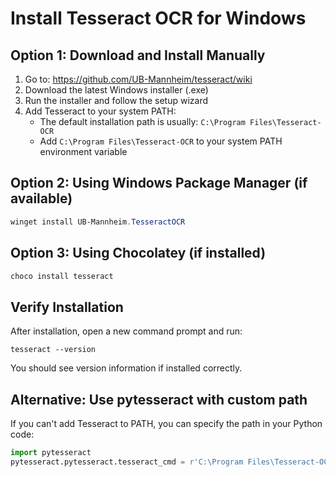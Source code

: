 # Install Tesseract OCR for Windows

## Option 1: Download and Install Manually
1. Go to: https://github.com/UB-Mannheim/tesseract/wiki
2. Download the latest Windows installer (.exe)
3. Run the installer and follow the setup wizard
4. Add Tesseract to your system PATH:
   - The default installation path is usually: `C:\Program Files\Tesseract-OCR`
   - Add `C:\Program Files\Tesseract-OCR` to your system PATH environment variable

## Option 2: Using Windows Package Manager (if available)
```powershell
winget install UB-Mannheim.TesseractOCR
```

## Option 3: Using Chocolatey (if installed)
```powershell
choco install tesseract
```

## Verify Installation
After installation, open a new command prompt and run:
```
tesseract --version
```

You should see version information if installed correctly.

## Alternative: Use pytesseract with custom path
If you can't add Tesseract to PATH, you can specify the path in your Python code:
```python
import pytesseract
pytesseract.pytesseract.tesseract_cmd = r'C:\Program Files\Tesseract-OCR\tesseract.exe'
```